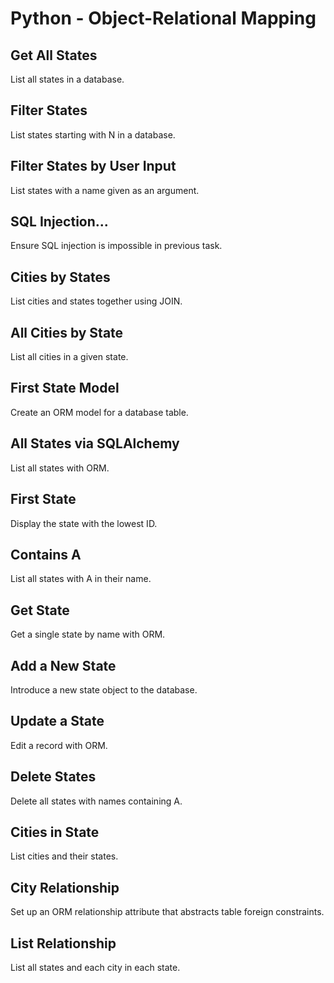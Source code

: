 # Python - Object-Relational Mapping

## Get All States
List all states in a database.

## Filter States
List states starting with N in a database.

## Filter States by User Input
List states with a name given as an argument.

## SQL Injection...
Ensure SQL injection is impossible in previous task.

## Cities by States
List cities and states together using JOIN.

## All Cities by State
List all cities in a given state.

## First State Model
Create an ORM model for a database table.

## All States via SQLAlchemy
List all states with ORM.

## First State
Display the state with the lowest ID.

## Contains A
List all states with A in their name.

## Get State
Get a single state by name with ORM.

## Add a New State
Introduce a new state object to the database.

## Update a State
Edit a record with ORM.

## Delete States
Delete all states with names containing A.

## Cities in State
List cities and their states.

## City Relationship
Set up an ORM relationship attribute that abstracts table foreign constraints.

## List Relationship
List all states and each city in each state.
